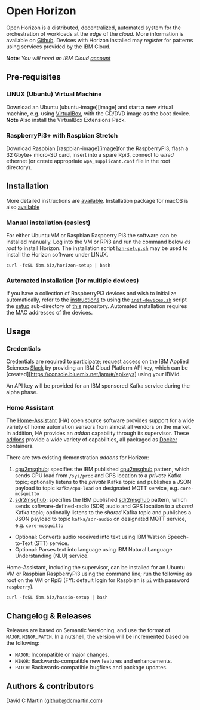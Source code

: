 # Open Horizon

Open Horizon is a distributed, decentralized, automated system for the orchestration of workloads at the _edge_ of the *cloud*.  More information is available on [Github][oh-github].  Devices with Horizon installed may _register_ for patterns using services provided by the IBM Cloud.

**Note**: _You will need an IBM Cloud [account][ibm-registration]_

## Pre-requisites

### LINUX (Ubuntu) Virtual Machine
Download an Ubuntu [ubuntu-image][image] and start a new virtual machine, e.g. using [VirtualBox][VirtualBox], with the CD/DVD image as the boot device.  **Note** Also install the VirtualBox Extensions Pack.

### RaspberryPi3+ with Raspbian Stretch
Download Raspbian [raspbian-image][image]for the RaspberryPi3, flash a 32 Gbyte+ micro-SD card, insert into a spare Rpi3, connect to _wired_ ethernet (or create appropriate `wpa_supplicant.conf` file in the root directory).

## Installation

More detailed instructions are [available][edge-install].  Installation package for macOS is also [available][macos-install]

### Manual installation (easiest)
For either Ubuntu VM or Raspbian Raspberry Pi3 the software can be installed manually.  Log into the VM or RPi3 and run the command below *as root* to install Horizon.  The installation script [`hzn-setup.sh`][hznsetup] may be used to install the Horizon software under LINUX.
```
curl -fsSL ibm.biz/horizon-setup | bash
```

### Automated installation (for multiple devices)
If you have a collection of RaspberryPi3 devices and wish to initialize automatically, refer to the [instructions][setup-readme] to using the [`init-devices.sh`][initdev] script the [setup][setupdir] sub-directory of [this][repository] repository.  Automated installation requires the MAC addresses of the devices.

## Usage

### Credentials

Credentials are required to participate; request access on the IBM Applied Sciences [Slack][edge-slack] by providing an IBM Cloud Platform API key, which can be [created][https://console.bluemix.net/iam/#/apikeys] using your IBMid.

An API key will be provided for an IBM sponsored Kafka service during the alpha phase.

### Home Assistant

The [Home-Assistant][ha-home] (HA) open source software provides support for a wide variety of home automation sensors from almost all vendors on the market.  In addition, HA provides an _addon_ capability through its supervisor.  These [addons][ha-addons] provide a wide variety of capabilities, all packaged as [Docker][docker] containers.

There are two existing demonstration _addons_ for Horizon:

1. [cpu2msghub][cpu2msghub-addon]: specifies the IBM published [cpu2msghub][cpu2msghub-pattern] pattern, which sends CPU load from `/sys/proc` and GPS location to a _private_ Kafka topic; optionally listens to the _private_ Kafka topic and publishes a JSON payload to topic `kafka/cpu-load` on designated MQTT service, e.g. `core-mosquitto`
1. [sdr2msghub][sdr2msghub-addon]: specifies the IBM published [sdr2msghub][sdr2msghub-pattern] pattern, which sends software-defined-radio (SDR) audio and GPS location to a _shared_ Kafka topic; optionally listens to the _shared_ Kafka topic and publishes a JSON payload to topic `kafka/sdr-audio` on designated MQTT service, e.g. `core-mosquitto`
  - Optional: Converts audio received into text using IBM Watson Speech-to-Text (STT) service.
  - Optional: Parses text into language using IBM Natural Language Understanding (NLU) service.
  
Home-Assistant, including the supervisor, can be installed for an Ubuntu VM or Raspbian RaspberryPi3 using the command line; run the following as root on the VM or Rpi3 (FYI: default login for Raspbian is `pi` with password `raspberry`).
```
curl -fsSL ibm.biz/hassio-setup | bash
```



## Changelog & Releases

Releases are based on Semantic Versioning, and use the format
of ``MAJOR.MINOR.PATCH``. In a nutshell, the version will be incremented
based on the following:

- ``MAJOR``: Incompatible or major changes.
- ``MINOR``: Backwards-compatible new features and enhancements.
- ``PATCH``: Backwards-compatible bugfixes and package updates.

## Authors & contributors

David C Martin (github@dcmartin.com)

[commits]: https://github.com/dcmartin/open-horizon/commits/master
[contributors]: https://github.com/dcmartin/open-horizon/graphs/contributors
[dcmartin]: https://github.com/dcmartin
[issue]: https://github.com/dcmartin/open-horizon/issues
[repository]: https://github.com/dcmartin/open-horizon
[watson-nlu]: https://console.bluemix.net/catalog/services/natural-language-understanding
[watson-stt]: https://console.bluemix.net/catalog/services/speech-to-text
[edge-slack]: https://ibm-appsci.slack.com/messages/edge-fabric-users/

[docker]: https://www.docker.com/
[ha-addons]: https://github.com/hassio-addons
[hassio-install]: https://www.home-assistant.io/hassio/installation/
[ha-home]: https://www.home-assistant.io/
[ibm-registration]: https://console.bluemix.net/registration/
[edge-fabric]: https://console.test.cloud.ibm.com/docs/services/edge-fabric/getting-started.html
[edge-install]: https://console.test.cloud.ibm.com/docs/services/edge-fabric/adding-devices.html
[macos-install]: https://github.com/open-horizon/anax/releases
[sdr2msghub-pattern]: https://github.com/open-horizon/examples/tree/master/edge/msghub/sdr2msghub
[cpu2msghub-pattern]: https://github.com/open-horizon/examples/tree/master/edge/msghub/cpu2msghub
[sdr2msghub-addon]: https://github.com/dcmartin/hassio-addons/tree/master/sdr2msghub
[cpu2msghub-addon]: https://github.com/dcmartin/hassio-addons/tree/master/cpu2msghub
[setup-readme]: https://github.com/dcmartin/open-horizon/blob/master/setup/README.md
[setupdir]: https://github.com/dcmartin/open-horizon/tree/master/setup
[initdev]: https://github.com/dcmartin/open-horizon/blob/master/setup/init-devices.sh
[oh-github]: http://github.com/open-horizon/
[hznsetup]: https://github.com/dcmartin/open-horizon/blob/master/setup/hzn-install.sh
[VirtualBox]: https://www.virtualbox.org/
[edge-slack]: https://ibm-appsci.slack.com/messages/edge-fabric-users/
[ibm-registration]: https://console.bluemix.net/registration/
[ubuntu-image]: http://releases.ubuntu.com/18.04.1/
[raspbian-image]: https://www.raspberrypi.org/downloads/raspbian/




